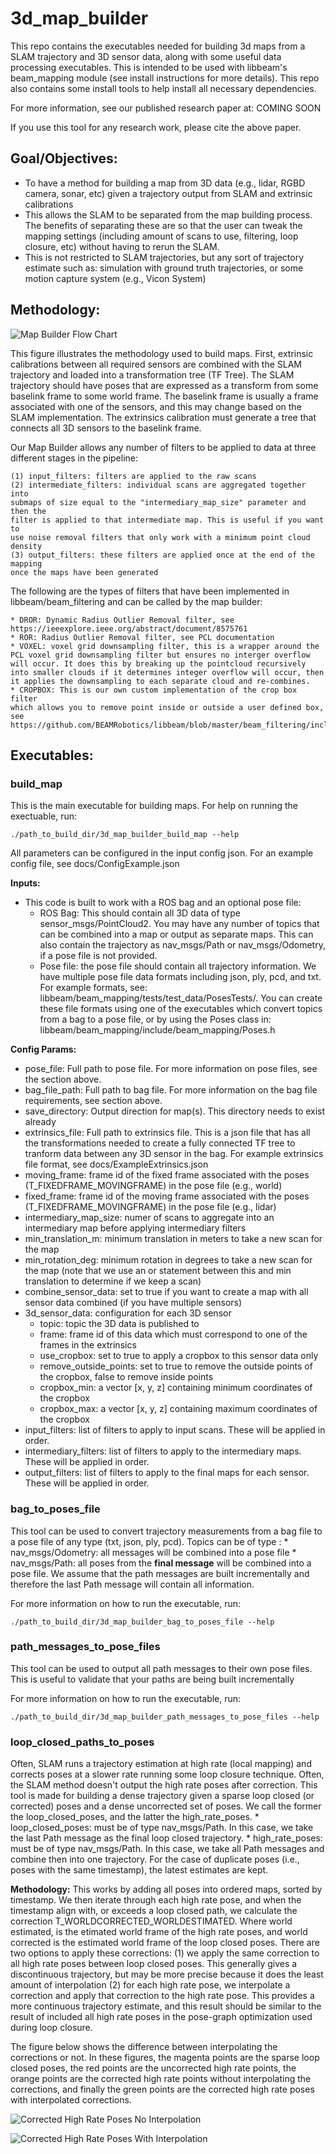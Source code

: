 # 3d_map_builder

This repo contains the executables needed for building 3d maps from a SLAM trajectory and 3D sensor data, along with some useful data processing executables. This is intended to be used with libbeam's beam_mapping module (see install instructions for more details). This repo also contains some install tools to help install all necessary dependencies.

For more information, see our published research paper at: COMING SOON

If you use this tool for any research work, please cite the above paper.

## Goal/Objectives:

* To have a method for building a map from 3D data (e.g., lidar, RGBD camera, sonar, etc) given a trajectory output from SLAM and extrinsic calibrations
* This allows the SLAM to be separated from the map building process. The
benefits of separating these are so that the user can tweak the mapping settings
(including amount of scans to use, filtering, loop closure, etc) without having to
rerun the SLAM. 
* This is not restricted to SLAM trajectories, but any sort of trajectory estimate such as: simulation with ground truth trajectories, or some motion capture system (e.g., Vicon System)

## Methodology:

![Map Builder Flow Chart](docs/MapBuilderFlowChart.jpg)

This figure illustrates the methodology used to build maps. First, extrinsic calibrations between all required sensors are combined with the SLAM trajectory and loaded into a transformation tree (TF Tree). The SLAM trajectory should have poses that are expressed as a transform from some baselink frame to some world frame. The baselink frame is usually a frame associated with one of the sensors, and this may change based on the SLAM implementation. The extrinsics calibration must generate a tree that connects all 3D sensors to the baselink frame. 

Our Map Builder allows any number of filters to be applied to data at three different stages in the pipeline:

    (1) input_filters: filters are applied to the raw scans
    (2) intermediate_filters: individual scans are aggregated together into
    submaps of size equal to the "intermediary_map_size" parameter and then the
    filter is applied to that intermediate map. This is useful if you want to
    use noise removal filters that only work with a minimum point cloud density
    (3) output_filters: these filters are applied once at the end of the mapping
    once the maps have been generated 

The following are the types of filters that have been implemented in libbeam/beam_filtering and can be called by the map builder:

    * DROR: Dynamic Radius Outlier Removal filter, see
    https://ieeexplore.ieee.org/abstract/document/8575761
    * ROR: Radius Outlier Removal filter, see PCL documentation
    * VOXEL: voxel grid downsampling filter, this is a wrapper around the PCL voxel grid downsampling filter but ensures no interger overflow will occur. It does this by breaking up the pointcloud recursively into smaller clouds if it determines integer overflow will occur, then it applies the downsampling to each separate cloud and re-combines. 
    * CROPBOX: This is our own custom implementation of the crop box filter
    which allows you to remove point inside or outside a user defined box, see
    https://github.com/BEAMRobotics/libbeam/blob/master/beam_filtering/include/beam_filtering/CropBox.h

## Executables:

### build_map

This is the main executable for building maps. For help on running the exectuable, run:

```
./path_to_build_dir/3d_map_builder_build_map --help
```

All parameters can be configured in the input config json. For an example config file, see docs/ConfigExample.json


**Inputs:**
* This code is built to work with a ROS bag and an optional pose file:
    * ROS Bag: This should contain all 3D data of type sensor_msgs/PointCloud2. You may have any number of topics that can be combined into a map or output as separate maps. This can also contain the trajectory as nav_msgs/Path or nav_msgs/Odometry, if a pose file is not provided.
    * Pose file: the pose file should contain all trajectory information. We have multiple pose file data formats including json, ply, pcd, and txt. For example formats, see: libbeam/beam_mapping/tests/test_data/PosesTests/. You can create these file formats using one of the executables which convert topics from a bag to a pose file, or by using the Poses class in: libbeam/beam_mapping/include/beam_mapping/Poses.h

**Config Params:**
* pose_file: Full path to pose file. For more information on pose files, see the section above.
* bag_file_path: Full path to bag file. For more information on the bag file requirements, see section above.
* save_directory: Output direction for map(s). This directory needs to exist already
* extrinsics_file: Full path to extrinsics file. This is a json file that has all the transformations needed to create a fully connected TF tree to tranform data between any 3D sensor in the bag. For example extrinsics file format, see docs/ExampleExtrinsics.json
* moving_frame: frame id of the fixed frame associated with the poses (T_FIXEDFRAME_MOVINGFRAME) in the pose file (e.g., world)
* fixed_frame: frame id of the moving frame associated with the poses (T_FIXEDFRAME_MOVINGFRAME) in the pose file (e.g., lidar)
* intermediary_map_size: numer of scans to aggregate into an intermediary map before applying intermediary filters
* min_translation_m: minimum translation in meters to take a new scan for the map
* min_rotation_deg: minimum rotation in degrees to take a new scan for the map (note that we use an or statement between this and min translation to determine if we keep a scan)
* combine_sensor_data: set to true if you want to create a map with all sensor data combined (if you have multiple sensors)
* 3d_sensor_data: configuration for each 3D sensor
    * topic: topic the 3D data is published to
    * frame: frame id of this data which must correspond to one of the frames in the extrinsics
    * use_cropbox: set to true to apply a cropbox to this sensor data only
    * remove_outside_points: set to true to remove the outside points of the cropbox, false to remove inside points
    * cropbox_min: a vector [x, y, z] containing minimum coordinates of the cropbox
    * cropbox_max: a vector [x, y, z] containing maximum coordinates of the cropbox
* input_filters: list of filters to apply to input scans. These will be applied in order.
* intermediary_filters: list of filters to apply to the intermediary maps. These will be applied in order.
* output_filters: list of filters to apply to the final maps for each sensor. These will be applied in order.

### bag_to_poses_file

This tool can be used to convert trajectory measurements from a bag file to a pose file of any type (txt, json, ply, pcd). Topics can be of type :
    * nav_msgs/Odometry: all messages will be combined into a pose file
    * nav_msgs/Path: all poses from the **final message** will be combined into a pose file. We assume that the path messages are built incrementally and therefore the last Path message will contain all information. 

For more information on how to run the executable, run:

```
./path_to_build_dir/3d_map_builder_bag_to_poses_file --help
```

### path_messages_to_pose_files

This tool can be used to output all path messages to their own pose files. This is useful to validate that your paths are being built incrementally

For more information on how to run the executable, run:

```
./path_to_build_dir/3d_map_builder_path_messages_to_pose_files --help
```

### loop_closed_paths_to_poses

Often, SLAM runs a trajectory estimation at high rate (local mapping) and corrects poses at a slower rate running some loop closure technique. Often, the SLAM method doesn't output the high rate poses after correction. This tool is made for building a dense trajectory given a sparse loop closed (or corrected) poses and a dense uncorrected set of poses. We call the former the loop_closed_poses, and the latter the high_rate_poses. 
    * loop_closed_poses: must be of type nav_msgs/Path. In this case, we take the last Path message as the final loop closed trajectory.
    * high_rate_poses: must be of type nav_msgs/Path. In this case, we take all Path messages and combine then into one trajectory. For the case of duplicate poses (i.e., poses with the same timestamp), the latest estimates are kept.

**Methodology:** This works by adding all poses into ordered maps, sorted by timestamp. We then iterate through each high rate pose, and when the timestamp align with, or exceeds a loop closed path, we calculate the correction T_WORLDCORRECTED_WORLDESTIMATED. Where world estimated, is the etimated world frame of the high rate poses, and world corrected is the estimated world frame of the loop closed poses. There are two options to apply these corrections:
    (1) we apply the same correction to all high rate poses between loop closed poses. This generally gives a discontinuous trajectory, but may be more precise because it does the least amount of interpolation
    (2) for each high rate pose, we interpolate a correction and apply that correction to the high rate pose. This provides a more continuous trajectory estimate, and this result should be similar to the result of included all high rate poses in the pose-graph optimization used during loop closure.

The figure below shows the difference between interpolating the corrections or not. In these figures, the magenta points are the sparse loop closed poses, the red points are the uncorrected high rate points, the orange points are the corrected high rate points without interpolating the corrections, and finally the green points are the corrected high rate poses with interpolated corrections. 

![Corrected High Rate Poses No Interpolation](docs/CorrectedHighRatePosesNoInterpolation.png)

![Corrected High Rate Poses With Interpolation](docs/CorrectedHighRatePosesWithInterpolation.png)


